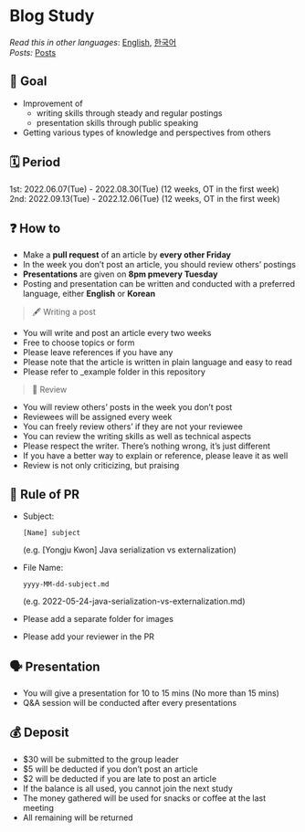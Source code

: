 # Blog Study

*Read this in other languages*: [English](README.md), [한국어](README_ko.md)\
*Posts:* [Posts](/posts.md)

## 📝 Goal 

- Improvement of
	- writing skills through steady and regular postings
	- presentation skills through public speaking
- Getting various types of knowledge and perspectives from others

## 🗓 Period 
1st: 2022.06.07(Tue) - 2022.08.30(Tue) (12 weeks, OT in the first week)\
2nd: 2022.09.13(Tue) - 2022.12.06(Tue) (12 weeks, OT in the first week)

## ❓ How to 
- Make a **pull request** of an article by **every other Friday**
- In the week you don’t post an article, you should review others’ postings
- **Presentations** are given on **8pm pmevery Tuesday**
- Posting and presentation can be written and conducted with a preferred language, either **English** or **Korean**

> 🖋 Writing a post
  - You will write and post an article every two weeks
  - Free to choose topics or form
  - Please leave references if you have any
  - Please note that the article is written in plain language and easy to read
  - Please refer to _example folder in this repository

> 🔖 Review
  - You will review others’ posts in the week you don’t post  
  - Reviewees will be assigned every week
  - You can freely review others’ if they are not your reviewee
  - You can review the writing skills as well as technical aspects
  - Please respect the writer. There’s nothing wrong, it’s just different
  - If you have a better way to explain or reference, please leave it as well
  - Review is not only criticizing, but praising

## 💾 Rule of PR 
- Subject: 
  ~~~
  [Name] subject
  ~~~
  (e.g. [Yongju Kwon] Java serialization vs externalization)

- File Name: 
  ~~~
  yyyy-MM-dd-subject.md
  ~~~
  (e.g. 2022-05-24-java-serialization-vs-externalization.md)


- Please add a separate folder for images
- Please add your reviewer in the PR

## 🗣 Presentation 
- You will give a presentation for 10 to 15 mins (No more than 15 mins)
- Q&A session will be conducted after every presentations

## 💰 Deposit 
- $30 will be submitted to the group leader
- $5 will be deducted if you don’t post an article
- $2 will be deducted if you are late to post an article
- If the balance is all used, you cannot join the next study
- The money gathered will be used for snacks or coffee at the last meeting
- All remaining will be returned
